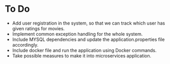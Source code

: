 # To Do
- Add user registration in the system, so that we can track which user has given ratings for movies. 
- Implement common exception handling for the whole system.
- Include MYSQL dependencies and update the application.properties file accordingly.
- Include docker file and run the application using Docker commands.
- Take possible measures to make it into microservices application.